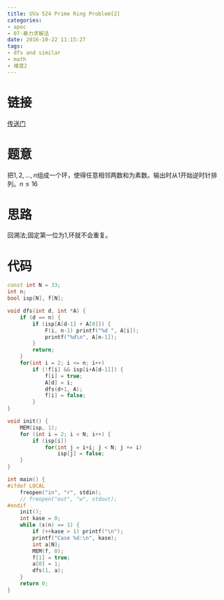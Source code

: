 ```yaml
---
title: UVa 524 Prime Ring Problem[2]
categories:
- apoc
- 07-暴力求解法
date: 2016-10-22 11:15:27
tags:
- dfs and similar
- math
- 难度2
---
```

# 链接
[传送门](https://uva.onlinejudge.org/index.php?option=com_onlinejudge&Itemid=8&page=show_problem&problem=465)

# 题意
把$1,2,…,n$组成一个环，使得任意相邻两数和为素数。输出时从1开始逆时针排列。$n\leqslant16$

# 思路
回溯法;固定第一位为1,环就不会重复。

# 代码
```cpp
const int N = 33;
int n;
bool isp[N], f[N];

void dfs(int d, int *A) {
	if (d == n) {
		if (isp[A[d-1] + A[0]]) {
			F(i, n-1) printf("%d ", A[i]);
			printf("%d\n", A[n-1]);
		}
		return;
	}
	for(int i = 2; i <= n; i++) 
		if (!f[i] && isp[i+A[d-1]]) {
			f[i] = true;
			A[d] = i;
			dfs(d+1, A);
			f[i] = false;
		}
}

void init() {
	MEM(isp, 1);
	for (int i = 2; i < N; i++) {
		if (isp[i]) 
			for(int j = i+i; j < N; j += i) 
				isp[j] = false;
	}
}

int main() {
#ifdef LOCAL
    freopen("in", "r", stdin);
    // freopen("out", "w", stdout);
#endif
	init();
	int kase = 0;
	while (s(n) == 1) {
		if (++kase > 1) printf("\n");
		printf("Case %d:\n", kase);
		int a[N];
		MEM(f, 0);
		f[1] = true;
		a[0] = 1;
		dfs(1, a);
	}
	return 0;
}
```
